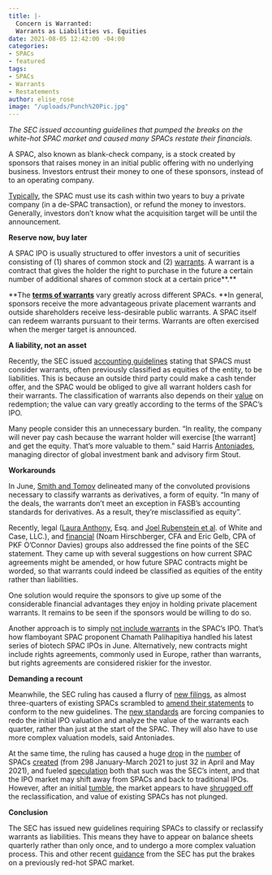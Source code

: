```yaml
---
title: |-
  Concern is Warranted:
  Warrants as Liabilities vs. Equities
date: 2021-08-05 12:42:00 -04:00
categories:
- SPACs
- featured
tags:
- SPACs
- Warrants
- Restatements
author: elise_rose
image: "/uploads/Punch%20Pic.jpg"
---
```


*The SEC issued accounting guidelines that pumped the breaks on the white-hot SPAC market and caused many SPACs restate their financials.*

A SPAC, also known as blank-check company, is a stock created by sponsors that raises money in an initial public offering with no underlying business. Investors entrust their money to one of these sponsors, instead of to an operating company.

[Typically](https://www.jdsupra.com/legalnews/five-key-takeaways-from-the-sec-s-3931115/), the SPAC must use its cash within two years to buy a private company (in a de-SPAC transaction), or refund the money to investors. Generally, investors don’t know what the acquisition target will be until the announcement.

**Reserve now, buy later**

A SPAC IPO is usually structured to offer investors a unit of securities consisting of (1) shares of common stock and (2) [warrants](https://www.investor.gov/introduction-investing/general-resources/news-alerts/alerts-bulletins/investor-bulletins/what-you). A warrant is a contract that gives the holder the right to purchase in the future a certain number of additional shares of common stock at a certain price**.**

**The **[terms of warrants](https://lawcast.com/2021/06/25/a-resolution-for-spac-warrant-accounting/)** vary greatly across different SPACs. **In general, sponsors receive the more advantageous private placement warrants and outside shareholders receive less-desirable public warrants. A SPAC itself can redeem warrants pursuant to their terms. Warrants are often exercised when the merger target is announced.

**A liability, not an asset**

Recently, the SEC issued [accounting guidelines](https://www.sec.gov/news/public-statement/accounting-reporting-warrants-issued-spacs?utm_medium=email&utm_source=govdelivery#_ftnref6) stating that SPACS must consider warrants, often previously classified as equities of the entity, to be liabilities. This is because an outside third party could make a cash tender offer, and the SPAC would be obliged to give all warrant holders cash for their warrants. The classification of warrants also depends on their [value](https://www.pkfod.com/insights/spac-warrant-valuation-insights-and-considerations/) on redemption; the value can vary greatly according to the terms of the SPAC’s IPO.

Many people consider this an unnecessary burden. “In reality, the company will never pay cash because the warrant holder will exercise \[the warrant\] and get the equity. That’s more valuable to them.” said Harris [Antoniades](https://www.cfodive.com/news/spac-warrants-liability-change-SEC-CFO-accounting-antoniades/598655/), managing director of global investment bank and advisory firm Stout.

**Workarounds**

In June, [Smith and Tomov](https://www.cfodive.com/news/whats-behind-the-secs-spac-warrant-concerns/601658/) delineated many of the convoluted provisions necessary to classify warrants as derivatives, a form of equity. “In many of the deals, the warrants don’t meet an exception in FASB’s accounting standards for derivatives. As a result, they’re misclassified as equity”.

Recently, legal ([Laura Anthony](https://lawcast.com/2021/06/25/a-resolution-for-spac-warrant-accounting/), Esq. and [Joel Rubenstein et al](https://www.whitecase.com/publications/alert/clarity-emerges-aftermath-sec-statement-spac-warrant-accounting-roadmap-changes). of White and Case, LLC.), and [financial](https://www.pkfod.com/insights/spac-warrant-valuation-insights-and-considerations/) (Noam Hirschberger, CFA and Eric Gelb, CPA of PKF O’Connor Davies) groups also addressed the fine points of the SEC statement. They came up with several suggestions on how current SPAC agreements might be amended, or how future SPAC contracts might be worded, so that warrants could indeed be classified as equities of the entity rather than liabilities.

One solution would require the sponsors to give up some of the considerable financial advantages they enjoy in holding private placement warrants. It remains to be seen if the sponsors would be willing to do so.

Another approach is to simply [not include warrants](https://www.reuters.com/business/wall-street-grapples-with-new-spac-equity-contracts-after-regulator-crackdown-2021-06-08/) in the SPAC’s IPO. That’s how flamboyant SPAC proponent Chamath Palihapitiya handled his latest series of biotech SPAC IPOs in June. Alternatively, new contracts might include rights agreements, commonly used in Europe, rather than warrants, but rights agreements are considered riskier for the investor.

**Demanding a recount**

Meanwhile, the SEC ruling has caused a flurry of [new filings](https://www.accountingtoday.com/news/sec-warnings-on-spacs-dampen-deals-and-accounting-services), as almost three-quarters of existing SPACs scrambled to [amend their statements](https://www.wsj.com/articles/a-wave-of-earnings-restatements-slams-a-hot-market-11625218380) to conform to the new guidelines. The [new standards](https://www.jdsupra.com/legalnews/five-key-takeaways-from-the-sec-s-3931115/) are forcing companies to redo the initial IPO valuation and analyze the value of the warrants each quarter, rather than just at the start of the SPAC. They will also have to use more complex valuation models, said Antoniades.

At the same time, the ruling has caused a huge [drop](https://www.institutionalinvestor.com/article/b1s46zt9m0tj4c/IPO-Market-Cools-as-SPACs-Face-Downturn) in the [number](https://www.wsj.com/articles/a-wave-of-earnings-restatements-slams-a-hot-market-11625218380) of SPACs [created](https://www.reuters.com/business/wall-street-grapples-with-new-spac-equity-contracts-after-regulator-crackdown-2021-06-08/) (from 298 January-March 2021 to just 32 in April and May 2021), and fueled [speculation](https://www.cfodive.com/news/spac-warrants-liability-change-SEC-CFO-accounting-antoniades/598655/) both that such was the SEC’s intent, and that the IPO market may shift away from SPACs and back to traditional IPOs. However, after an initial [tumble](https://www.wsj.com/articles/a-wave-of-earnings-restatements-slams-a-hot-market-11625218380), the market appears to have [shrugged off](https://www.whitecase.com/publications/alert/clarity-emerges-aftermath-sec-statement-spac-warrant-accounting-roadmap-changes) the reclassification, and value of existing SPACs has not plunged.

**Conclusion**

The SEC has issued new guidelines requiring SPACs to classify or reclassify warrants as liabilities. This means they have to appear on balance sheets quarterly rather than only once, and to undergo a more complex valuation process. This and other recent [guidance](https://blog.watchdogresearch.com/posts/unsafe-to-mislead/) from the SEC has put the brakes on a previously red-hot SPAC market.